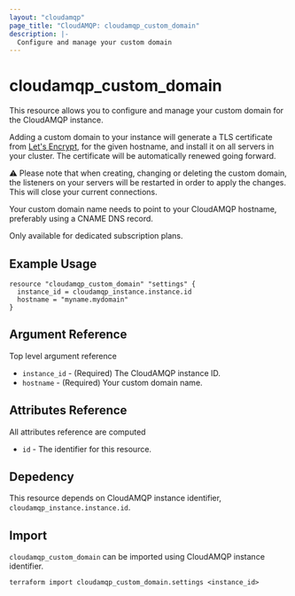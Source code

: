 ```yaml
---
layout: "cloudamqp"
page_title: "CloudAMQP: cloudamqp_custom_domain"
description: |-
  Configure and manage your custom domain
---
```


# cloudamqp_custom_domain

This resource allows you to configure and manage your custom domain for the CloudAMQP instance.

Adding a custom domain to your instance will generate a TLS certificate from [Let's Encrypt], for the given hostname, and install it on all servers in your cluster. The certificate will be automatically renewed going forward.

⚠️ Please note that when creating, changing or deleting the custom domain, the listeners on your servers will be restarted in order to apply the changes. This will close your current connections.

Your custom domain name needs to point to your CloudAMQP hostname, preferably using a CNAME DNS record.

Only available for dedicated subscription plans.

## Example Usage

```hcl
resource "cloudamqp_custom_domain" "settings" {
  instance_id = cloudamqp_instance.instance.id
  hostname = "myname.mydomain"
}
```

## Argument Reference

Top level argument reference

* `instance_id` - (Required) The CloudAMQP instance ID.
* `hostname`    - (Required) Your custom domain name.

## Attributes Reference

All attributes reference are computed

* `id`  - The identifier for this resource.

## Depedency

This resource depends on CloudAMQP instance identifier, `cloudamqp_instance.instance.id`.

## Import

`cloudamqp_custom_domain` can be imported using CloudAMQP instance identifier.

`terraform import cloudamqp_custom_domain.settings <instance_id>`

[Let's Encrypt]: https://letsencrypt.org/
